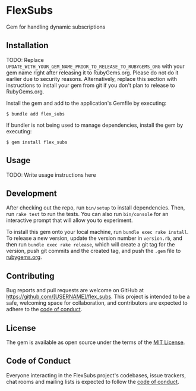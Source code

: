 # FlexSubs
Gem for handling dynamic subscriptions

## Installation

TODO: Replace `UPDATE_WITH_YOUR_GEM_NAME_PRIOR_TO_RELEASE_TO_RUBYGEMS_ORG` with your gem name right after releasing it to RubyGems.org. Please do not do it earlier due to security reasons. Alternatively, replace this section with instructions to install your gem from git if you don't plan to release to RubyGems.org.

Install the gem and add to the application's Gemfile by executing:

    $ bundle add flex_subs

If bundler is not being used to manage dependencies, install the gem by executing:

    $ gem install flex_subs

## Usage

TODO: Write usage instructions here

## Development

After checking out the repo, run `bin/setup` to install dependencies. Then, run `rake test` to run the tests. You can also run `bin/console` for an interactive prompt that will allow you to experiment.

To install this gem onto your local machine, run `bundle exec rake install`. To release a new version, update the version number in `version.rb`, and then run `bundle exec rake release`, which will create a git tag for the version, push git commits and the created tag, and push the `.gem` file to [rubygems.org](https://rubygems.org).

## Contributing

Bug reports and pull requests are welcome on GitHub at https://github.com/[USERNAME]/flex_subs. This project is intended to be a safe, welcoming space for collaboration, and contributors are expected to adhere to the [code of conduct](https://github.com/[USERNAME]/flex_subs/blob/main/CODE_OF_CONDUCT.md).

## License

The gem is available as open source under the terms of the [MIT License](https://opensource.org/licenses/MIT).

## Code of Conduct

Everyone interacting in the FlexSubs project's codebases, issue trackers, chat rooms and mailing lists is expected to follow the [code of conduct](https://github.com/[USERNAME]/flex_subs/blob/main/CODE_OF_CONDUCT.md).
